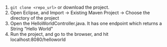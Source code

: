 1. `git clone <repo_url>` or download the project. 
2. Open Eclipse, and Import -> Existing Maven Project -> Choose the directory of the project
3. Open the HelloWorldController.java. It has one endpoint which returns a String "Hello World"
4. Run the project, and go to the browser, and hit localhost:8080/helloworld
